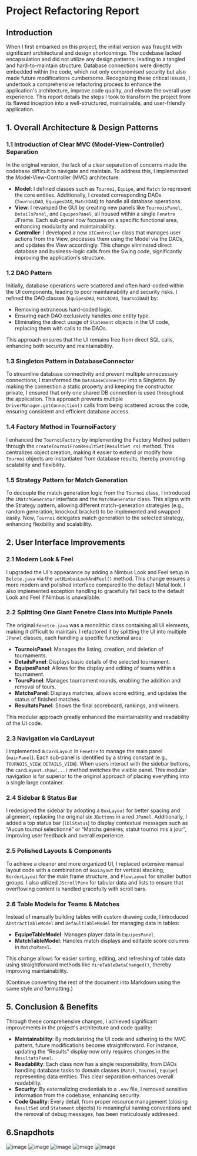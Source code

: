 # Project Refactoring Report

## Introduction
When I first embarked on this project, the initial version was fraught with significant architectural and design shortcomings. The codebase lacked encapsulation and did not utilize any design patterns, leading to a tangled and hard-to-maintain structure. Database connections were directly embedded within the code, which not only compromised security but also made future modifications cumbersome. Recognizing these critical issues, I undertook a comprehensive refactoring process to enhance the application's architecture, improve code quality, and elevate the overall user experience. This report details the steps I took to transform the project from its flawed inception into a well-structured, maintainable, and user-friendly application.

## 1. Overall Architecture & Design Patterns

### 1.1 Introduction of Clear MVC (Model-View-Controller) Separation
In the original version, the lack of a clear separation of concerns made the codebase difficult to navigate and maintain. To address this, I implemented the Model-View-Controller (MVC) architecture:

- **Model**: I defined classes such as `Tournoi`, `Equipe`, and `Match` to represent the core entities. Additionally, I created corresponding DAOs (`TournoiDAO`, `EquipesDAO`, `MatchDAO`) to handle all database operations.
- **View**: I revamped the GUI by creating new panels like `TournoisPanel`, `DetailsPanel`, and `EquipesPanel`, all housed within a single `Fenetre` JFrame. Each sub-panel now focuses on a specific functional area, enhancing modularity and maintainability.
- **Controller**: I developed a new `UIController` class that manages user actions from the View, processes them using the Model via the DAOs, and updates the View accordingly. This change eliminated direct database and business-logic calls from the Swing code, significantly improving the application's structure.

### 1.2 DAO Pattern
Initially, database operations were scattered and often hard-coded within the UI components, leading to poor maintainability and security risks. I refined the DAO classes (`EquipesDAO`, `MatchDAO`, `TournoiDAO`) by:

- Removing extraneous hard-coded logic.
- Ensuring each DAO exclusively handles one entity type.
- Eliminating the direct usage of `Statement` objects in the UI code, replacing them with calls to the DAOs.

This approach ensures that the UI remains free from direct SQL calls, enhancing both security and maintainability.

### 1.3 Singleton Pattern in DatabaseConnector
To streamline database connectivity and prevent multiple unnecessary connections, I transformed the `DatabaseConnector` into a Singleton. By making the connection a static property and keeping the constructor private, I ensured that only one shared DB connection is used throughout the application. This approach prevents multiple `DriverManager.getConnection()` calls from being scattered across the code, ensuring consistent and efficient database access.

### 1.4 Factory Method in TournoiFactory
I enhanced the `TournoiFactory` by implementing the Factory Method pattern through the `createTournoiFromResultSet(ResultSet rs)` method. This centralizes object creation, making it easier to extend or modify how `Tournoi` objects are instantiated from database results, thereby promoting scalability and flexibility.

### 1.5 Strategy Pattern for Match Generation
To decouple the match generation logic from the `Tournoi` class, I introduced the `IMatchGenerator` interface and the `MatchGenerator` class. This aligns with the Strategy pattern, allowing different match-generation strategies (e.g., random generation, knockout bracket) to be implemented and swapped easily. Now, `Tournoi` delegates match generation to the selected strategy, enhancing flexibility and scalability.

## 2. User Interface Improvements

### 2.1 Modern Look & Feel
I upgraded the UI's appearance by adding a Nimbus Look and Feel setup in `Belote.java` via the `setNimbusLookAndFeel()` method. This change ensures a more modern and polished interface compared to the default Metal look. I also implemented exception handling to gracefully fall back to the default Look and Feel if Nimbus is unavailable.

### 2.2 Splitting One Giant Fenetre Class into Multiple Panels
The original `Fenetre.java` was a monolithic class containing all UI elements, making it difficult to maintain. I refactored it by splitting the UI into multiple `JPanel` classes, each handling a specific functional area:

- **TournoisPanel**: Manages the listing, creation, and deletion of tournaments.
- **DetailsPanel**: Displays basic details of the selected tournament.
- **EquipesPanel**: Allows for the display and editing of teams within a tournament.
- **ToursPanel**: Manages tournament rounds, enabling the addition and removal of tours.
- **MatchsPanel**: Displays matches, allows score editing, and updates the status of finished matches.
- **ResultatsPanel**: Shows the final scoreboard, rankings, and winners.

This modular approach greatly enhanced the maintainability and readability of the UI code.

### 2.3 Navigation via CardLayout
I implemented a `CardLayout` in `Fenetre` to manage the main panel (`mainPanel`). Each sub-panel is identified by a string constant (e.g., `TOURNOIS_VIEW`, `DETAILS_VIEW`). When users interact with the sidebar buttons, the `cardLayout.show(...)` method switches the visible panel. This modular navigation is far superior to the original approach of placing everything into a single large container.

### 2.4 Sidebar & Status Bar
I redesigned the sidebar by adopting a `BoxLayout` for better spacing and alignment, replacing the original six `JButtons` in a red `JPanel`. Additionally, I added a top status bar (`lblStatus`) to display contextual messages such as “Aucun tournoi sélectionné” or “Matchs générés, statut tournoi mis à jour”, improving user feedback and overall experience.

### 2.5 Polished Layouts & Components
To achieve a cleaner and more organized UI, I replaced extensive manual layout code with a combination of `BoxLayout` for vertical stacking, `BorderLayout` for the main frame structure, and `FlowLayout` for smaller button groups. I also utilized `JScrollPane` for tabular data and lists to ensure that overflowing content is handled gracefully with scroll bars.

### 2.6 Table Models for Teams & Matches
Instead of manually building tables with custom drawing code, I introduced `AbstractTableModel` and `DefaultTableModel` for managing data in tables:

- **EquipeTableModel**: Manages player data in `EquipesPanel`.
- **MatchTableModel**: Handles match displays and editable score columns in `MatchsPanel`.

This change allows for easier sorting, editing, and refreshing of table data using straightforward methods like `fireTableDataChanged()`, thereby improving maintainability.

(Continue converting the rest of the document into Markdown using the same style and formatting.)

## 5. Conclusion & Benefits
Through these comprehensive changes, I achieved significant improvements in the project's architecture and code quality:

- **Maintainability**: By modularizing the UI code and adhering to the MVC pattern, future modifications become straightforward. For instance, updating the “Results” display now only requires changes in the `ResultatsPanel`.
- **Readability**: Each class now has a single responsibility, from DAOs handling database tasks to domain classes (`Match`, `Tournoi`, `Equipe`) representing data entities. This clear separation enhances overall readability.
- **Security**: By externalizing credentials to a `.env` file, I removed sensitive information from the codebase, enhancing security.
- **Code Quality**: Every detail, from proper resource management (closing `ResultSet` and `Statement` objects) to meaningful naming conventions and the removal of debug messages, has been meticulously addressed.

## 6.Snapdhots
![image](https://github.com/user-attachments/assets/bb17f941-2662-4120-967f-d20dbae7063e)
![image](https://github.com/user-attachments/assets/97b9dc58-6135-40dc-a9fd-4344f3cc6f0b)
![image](https://github.com/user-attachments/assets/0cc8d00e-83e4-4dee-9e57-a072ff7f869c)
![image](https://github.com/user-attachments/assets/d8635f93-5bd3-4601-ab0c-63eda49e7ba0)
![image](https://github.com/user-attachments/assets/db824792-d42d-4d99-a3b8-40c0d4d7334a)



